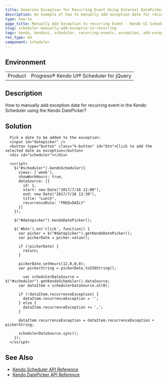 ```yaml
---
title: Generate Exception for Recurring Event Using External DatePicker
description: An example of how to manually add exception date for recurring event in the Kendo Scheduler using the Kendo DatePicker.
type: how-to
page_title: Manually Add Exception to recurring Event - Kendo UI Scheduler for jQuery
slug: scheduler-manually-add-exceptio-to-recurring
tags: kendo, kendoui, scheduler, recurring-events, exception, add-exception
res_type: kb
component: scheduler
---
```


## Environment

<table>
 <tr>
  <td>Product</td>
  <td>Progress® Kendo UI® Scheduler for jQuery</td>
 </tr>
</table>

## Description

How to manually add exception date for recurring event in the Kendo Scheduler using the Kendo DatePicker?

## Solution

```dojo
  Pick a date to be added to the exception:
  <input id="datepicker" />
  <button type="button" class="k-button" id="btn">Click to add the selected date as exception</button>
  <div id="scheduler"></div>

  <script>
    $("#scheduler").kendoScheduler({
      views: ['week'],
      showWorkHours: true,
      dataSource: [{
        id: 1,
        start: new Date("2017/7/16 12:00"),
        end: new Date("2017/7/16 12:30"),
        title: "Lunch",
        recurrenceRule: "FREQ=DAILY"
      }]
    });

    $("#datepicker").kendoDatePicker();

    $('#btn').on('click', function() {
      var picker = $("#datepicker").getKendoDatePicker();
      var pickerDate = picker.value();

      if (!pickerDate) {
      	return;
      }

      pickerDate.setHours(12,0,0,0);
      var pickerString = pickerDate.toISOString();

    	var schedulerDataSource = $("#scheduler").getKendoScheduler().dataSource;
      var dataItem = schedulerDataSource.at(0);

      if (!dataItem.recurrenceException) {
      	dataItem.recurrenceException = '';
      } else {
      	dataItem.recurrenceException += ',';
      }

      dataItem.recurrenceException = dataItem.recurrenceException + pickerString;

      schedulerDataSource.sync();
    });
  </script>
```

## See Also

* [Kendo Scheduler API Reference](https://docs.telerik.com/kendo-ui/api/javascript/ui/scheduler)
* [Kendo DatePicker API Reference](https://docs.telerik.com/kendo-ui/api/javascript/ui/datepicker)
